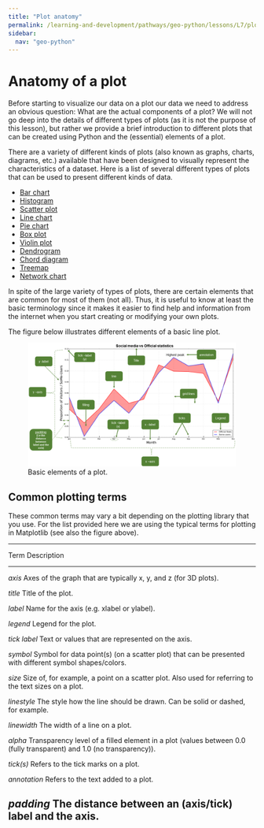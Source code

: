 ```yaml
---
title: "Plot anatomy"
permalink: /learning-and-development/pathways/geo-python/lessons/L7/plot-anatomy/
sidebar:
  nav: "geo-python"
---
```



# Anatomy of a plot

Before starting to visualize our data on a plot our data we need to
address an obvious question: What are the actual components of a plot?
We will not go deep into the details of different types of plots (as it
is not the purpose of this lesson), but rather we provide a brief
introduction to different plots that can be created using Python and the
(essential) elements of a plot.

There are a variety of different kinds of plots (also known as graphs,
charts, diagrams, etc.) available that have been designed to visually
represent the characteristics of a dataset. Here is a list of several
different types of plots that can be used to present different kinds of
data.

-   [Bar chart](https://en.wikipedia.org/wiki/Bar_chart)
-   [Histogram](https://en.wikipedia.org/wiki/Histogram)
-   [Scatter plot](https://en.wikipedia.org/wiki/Scatter_plot)
-   [Line chart](https://en.wikipedia.org/wiki/Line_chart)
-   [Pie chart](https://en.wikipedia.org/wiki/Pie_chart)
-   [Box plot](https://en.wikipedia.org/wiki/Box_plot)
-   [Violin plot](https://en.wikipedia.org/wiki/Violin_plot)
-   [Dendrogram](https://en.wikipedia.org/wiki/Dendrogram)
-   [Chord
    diagram](https://en.wikipedia.org/wiki/Chord_diagram_(information_visualization))
-   [Treemap](https://en.wikipedia.org/wiki/Treemap)
-   [Network chart](https://en.wikipedia.org/wiki/Network_chart)

In spite of the large variety of types of plots, there are certain
elements that are common for most of them (not all). Thus, it is useful
to know at least the basic terminology since it makes it easier to find
help and information from the internet when you start creating or
modifying your own plots.

The figure below illustrates different elements of a basic line plot.

<figure class="align-center">
<img src="img/basic-elements-of-plot.png" width="800"
alt="img/basic-elements-of-plot.png" />
<figcaption>Basic elements of a plot.</figcaption>
</figure>

## Common plotting terms

These common terms may vary a bit depending on the plotting library that
you use. For the list provided here we are using the typical terms for
plotting in Matplotlib (see also the figure above).

  ------------------------------------------------------------------------------
  Term           Description
  -------------- ---------------------------------------------------------------
  *axis*         Axes of the graph that are typically x, y, and z (for 3D
                 plots).

  *title*        Title of the plot.

  *label*        Name for the axis (e.g. xlabel or ylabel).

  *legend*       Legend for the plot.

  *tick label*   Text or values that are represented on the axis.

  *symbol*       Symbol for data point(s) (on a scatter plot) that can be
                 presented with different symbol shapes/colors.

  *size*         Size of, for example, a point on a scatter plot. Also used for
                 referring to the text sizes on a plot.

  *linestyle*    The style how the line should be drawn. Can be solid or dashed,
                 for example.

  *linewidth*    The width of a line on a plot.

  *alpha*        Transparency level of a filled element in a plot (values
                 between 0.0 (fully transparent) and 1.0 (no transparency)).

  *tick(s)*      Refers to the tick marks on a plot.

  *annotation*   Refers to the text added to a plot.

  *padding*      The distance between an (axis/tick) label and the axis.
  ------------------------------------------------------------------------------
